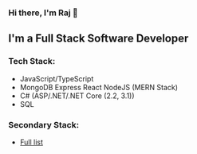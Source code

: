 ### Hi there, I'm Raj 👋

## I'm a Full Stack Software Developer

### Tech Stack:
- JavaScript/TypeScript
- MongoDB Express React NodeJS (MERN Stack)
- C# (ASP/.NET/.NET Core (2.2, 3.1))
- SQL

### Secondary Stack:
- <a href="https://github.com/RajKadir/RajKadir/blob/master/SecondaryStack.md">Full list</a>

<br />
